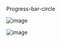 Progress-bar-circle

![image](https://user-images.githubusercontent.com/28127002/153757203-0342a988-a750-400c-9dac-34cb6a211696.png)


![image](https://user-images.githubusercontent.com/28127002/153757132-b3b1d78b-d80f-42b3-adf9-9280878de859.png)
